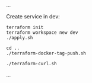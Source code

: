 ...

Create service in dev:

    terraform init
    terraform workspace new dev
    ./apply.sh
    
    cd ..
    ./terraform-docker-tag-push.sh 
    
    ./terraform-curl.sh
    
...

